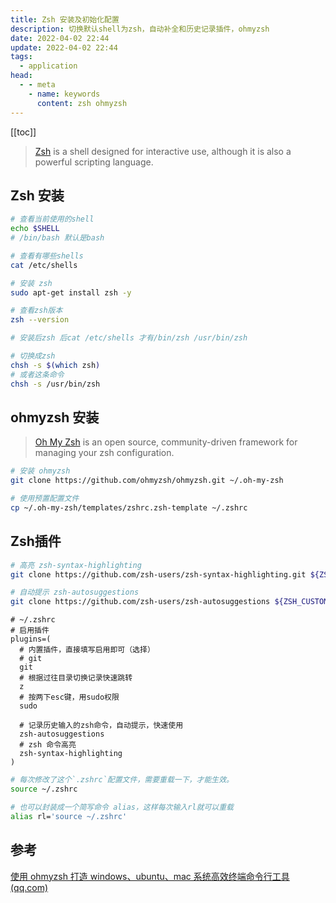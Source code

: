 ```yaml
---
title: Zsh 安装及初始化配置
description: 切换默认shell为zsh，自动补全和历史记录插件，ohmyzsh
date: 2022-04-02 22:44
update: 2022-04-02 22:44
tags:
  - application
head:
  - - meta
    - name: keywords
      content: zsh ohmyzsh
---
```


[[toc]]

> [Zsh](https://zsh.sourceforge.io/) is a shell designed for interactive use, although it is also a powerful scripting language. 

## Zsh 安装

```bash
# 查看当前使用的shell
echo $SHELL
# /bin/bash 默认是bash

# 查看有哪些shells
cat /etc/shells

# 安装 zsh
sudo apt-get install zsh -y

# 查看zsh版本
zsh --version

# 安装后zsh 后cat /etc/shells 才有/bin/zsh /usr/bin/zsh

# 切换成zsh
chsh -s $(which zsh)
# 或者这条命令
chsh -s /usr/bin/zsh
```

## ohmyzsh 安装

> [Oh My Zsh](https://github.com/ohmyzsh/ohmyzsh) is an open source, community-driven framework for managing your zsh configuration.


```bash
# 安装 ohmyzsh
git clone https://github.com/ohmyzsh/ohmyzsh.git ~/.oh-my-zsh

# 使用预置配置文件
cp ~/.oh-my-zsh/templates/zshrc.zsh-template ~/.zshrc
```

## Zsh插件

```bash
# 高亮 zsh-syntax-highlighting
git clone https://github.com/zsh-users/zsh-syntax-highlighting.git ${ZSH_CUSTOM:-~/.oh-my-zsh/custom}/plugins/zsh-syntax-highlighting

# 自动提示 zsh-autosuggestions
git clone https://github.com/zsh-users/zsh-autosuggestions ${ZSH_CUSTOM:-~/.oh-my-zsh/custom}/plugins/zsh-autosuggestions
```

```shell
# ~/.zshrc
# 启用插件
plugins=(
  # 内置插件，直接填写启用即可（选择）
  # git
  git
  # 根据过往目录切换记录快速跳转
  z
  # 按两下esc键，用sudo权限
  sudo

  # 记录历史输入的zsh命令，自动提示，快速使用
  zsh-autosuggestions
  # zsh 命令高亮
  zsh-syntax-highlighting
)
```

```bash
# 每次修改了这个`.zshrc`配置文件，需要重载一下，才能生效。
source ~/.zshrc

# 也可以封装成一个简写命令 alias，这样每次输入rl就可以重载
alias rl='source ~/.zshrc'
```

## 参考

[使用 ohmyzsh 打造 windows、ubuntu、mac 系统高效终端命令行工具 (qq.com)](https://mp.weixin.qq.com/s/MHngeDABRV3z2HmN5DRrEw)
